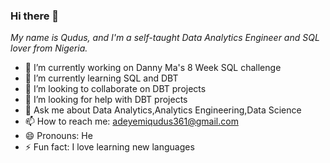 ### Hi there 👋
*My name is Qudus, and I'm a self-taught Data Analytics Engineer and SQL lover from Nigeria.*

- 🔭 I’m currently working on Danny Ma's 8 Week SQL challenge
- 🌱 I’m currently learning SQL and DBT
- 👯 I’m looking to collaborate on DBT projects
- 🤔 I’m looking for help with DBT projects
- 💬 Ask me about Data Analytics,Analytics Engineering,Data Science
- 📫 How to reach me: adeyemiqudus361@gmail.com
- 😄 Pronouns: He
- ⚡ Fun fact: I love learning new languages

